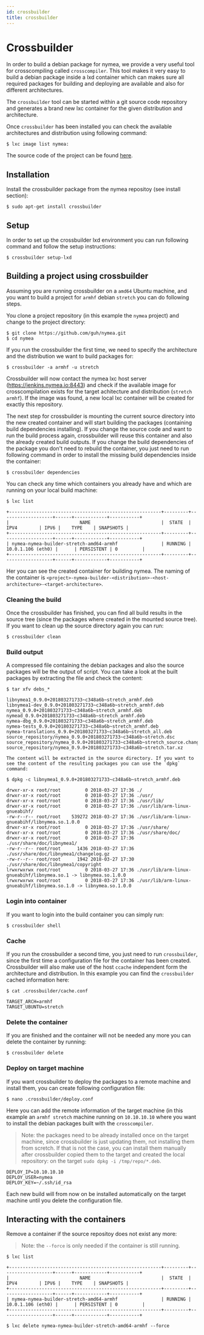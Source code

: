 ```yaml
---
id: crossbuilder
title: crossbuilder
---
```


# Crossbuilder

In order to build a debian package for nymea, we provide a very useful tool for crosscompiling called `crosscompiler`.
This tool makes it very easy to build a debian package inside a lxd container which can makes sure all required packages for building and deploying
are available and also for different architectures.

The `crossbuilder` tool can be started within a git source code repository and generates a brand new lxc container for the given distribution and architecture.

Once `crossbuilder` has been installed you can check the available architectures and distribution using following command:

    $ lxc image list nymea:


The source code of the project can be found [here](https://github.com/guh/crossbuilder/).

## Installation

Install the crossbuilder package from the nymea repositoy (see install section):

    $ sudo apt-get install crossbuilder


## Setup

In order to set up the crossbuilder lxd environment you can run following command and follow the setup instructions:

    $ crossbuilder setup-lxd


## Building a project using crossbuilder

Assuming you are running crossbuilder on a `amd64` Ubuntu machine, and you want to build a project for `armhf` debian `stretch` you can do following steps.

You clone a project repository (in this example the `nymea` project) and change to the project directory:

    $ git clone https://github.com/guh/nymea.git
    $ cd nymea
    
If you run the crossbuilder the first time, we need to specify the architecture and the distribution we want to build packages for:

    $ crossbuilder -a armhf -u stretch
    
Crossbuilder will now contact the nymea lxc host server (https://jenkins.nymea.io:8443) and check if the available image for crosscompilation exists for the target achitecture and distribution (`stretch armhf`). If the image was found, a new local lxc container will be created for exactly this repository.

The next step for crossbuilder is mounting the current source directory into the new created container and will start building the packages (containing build dependencies installing). If you change the source code and want to run the build process again, crossbuilder will reuse this container and also the already created build outputs. If you change the build dependencies of the package you don't need to rebuild the container, you just need to run following command in order to install the missing build dependencies inside the container:

    $ crossbuilder dependencies

You can check any time which containers you already have and which are running on your local build machine:

    $ lxc list
    
    +--------------------------------------------------------+---------+-------------------+------+------------+-----------+
    |                          NAME                          |  STATE  |       IPV4        | IPV6 |    TYPE    | SNAPSHOTS |
    +--------------------------------------------------------+---------+-------------------+------+------------+-----------+
    | nymea-nymea-builder-stretch-amd64-armhf                | RUNNING | 10.0.1.106 (eth0) |      | PERSISTENT | 0         |
    +--------------------------------------------------------+---------+-------------------+------+------------+-----------+

Her you can see the created container for building nymea. The naming of the container is `<project>-nymea-builder-<distribution>-<host-architecture>-<target-architecture>`.

### Cleaning the build

Once the crossbuilder has finished, you can find all build results in the source tree (since the packages where created in the mounted source tree). If you want to clean up the source directory again you can run:

    $ crossbuilder clean

### Build output

A compressed file containing the debian packages and also the source packages will be the output of script. You can take a look at the built packages by extracting the file and check the content:

    $ tar xfv debs_*
    
    libnymea1_0.9.0+201803271733~c348a6b~stretch_armhf.deb
    libnymea1-dev_0.9.0+201803271733~c348a6b~stretch_armhf.deb
    nymea_0.9.0+201803271733~c348a6b~stretch_armhf.deb
    nymead_0.9.0+201803271733~c348a6b~stretch_armhf.deb
    nymea-dbg_0.9.0+201803271733~c348a6b~stretch_armhf.deb
    nymea-tests_0.9.0+201803271733~c348a6b~stretch_armhf.deb
    nymea-translations_0.9.0+201803271733~c348a6b~stretch_all.deb
    source_repository/nymea_0.9.0+201803271733~c348a6b~stretch.dsc
    source_repository/nymea_0.9.0+201803271733~c348a6b~stretch_source.changes
    source_repository/nymea_0.9.0+201803271733~c348a6b~stretch.tar.xz

    The content will be extracted in the source directory. If you want to see the content of the resulting packages you can use the `dpkg` command:

    $ dpkg -c libnymea1_0.9.0+201803271733~c348a6b~stretch_armhf.deb

    drwxr-xr-x root/root         0 2018-03-27 17:36 ./
    drwxr-xr-x root/root         0 2018-03-27 17:36 ./usr/
    drwxr-xr-x root/root         0 2018-03-27 17:36 ./usr/lib/
    drwxr-xr-x root/root         0 2018-03-27 17:36 ./usr/lib/arm-linux-gnueabihf/
    -rw-r--r-- root/root    539272 2018-03-27 17:36 ./usr/lib/arm-linux-gnueabihf/libnymea.so.1.0.0
    drwxr-xr-x root/root         0 2018-03-27 17:36 ./usr/share/
    drwxr-xr-x root/root         0 2018-03-27 17:36 ./usr/share/doc/
    drwxr-xr-x root/root         0 2018-03-27 17:36 ./usr/share/doc/libnymea1/
    -rw-r--r-- root/root      1436 2018-03-27 17:36 ./usr/share/doc/libnymea1/changelog.gz
    -rw-r--r-- root/root      1942 2018-03-27 17:30 ./usr/share/doc/libnymea1/copyright
    lrwxrwxrwx root/root         0 2018-03-27 17:36 ./usr/lib/arm-linux-gnueabihf/libnymea.so.1 -> libnymea.so.1.0.0
    lrwxrwxrwx root/root         0 2018-03-27 17:36 ./usr/lib/arm-linux-gnueabihf/libnymea.so.1.0 -> libnymea.so.1.0.0


### Login into container

If you want to login into the build container you can simply run:

    $ crossbuilder shell

### Cache

If you run the crossbuilder a second time, you just need to run `crossbuilder`, since the first time a configuration file for the container has been created. Crossbuilder will also make use of the host `ccache` independent form the architecture and distribution. In this example you can find the `crossbuilder` cached information here:

    $ cat .crossbuilder/cache.conf
    
    TARGET_ARCH=armhf
    TARGET_UBUNTU=stretch

### Delete the container

If you are finished and the container will not be needed any more you can delete the container by running:

    $ crossbuilder delete

### Deploy on target machine

If you want crossbuilder to deploy the packages to a remote machine and install them, you can create following configuration file:

    $ nano .crossbuilder/deploy.conf

Here you can add the remote information of the target machine (in this example an `armhf stretch` machine running on `10.10.10.10` where you want to install the debian packages built with the `crosscompiler`.

> Note: the packages need to be already installed once on the target machine, since crossbuilder is just updating them, not installing them from scretch. If that is not the case, you can install them manually after crossbuilder copied them to the target and created the local repository: on the target `sudo dpkg -i /tmp/repo/*.deb`.

    DEPLOY_IP=10.10.10.10
    DEPLOY_USER=nymea
    DEPLOY_KEY=~/.ssh/id_rsa

Each new build will from now on be installed automatically on the target machine until you delete the configuration file.

## Interacting with the containers

Remove a container if the source repositoy does not exist any more:

> Note: the `--force` is only needed if the container is still running.

    $ lxc list
    
    +--------------------------------------------------------+---------+-------------------+------+------------+-----------+
    |                          NAME                          |  STATE  |       IPV4        | IPV6 |    TYPE    | SNAPSHOTS |
    +--------------------------------------------------------+---------+-------------------+------+------------+-----------+
    | nymea-nymea-builder-stretch-amd64-armhf                | RUNNING | 10.0.1.106 (eth0) |      | PERSISTENT | 0         |
    +--------------------------------------------------------+---------+-------------------+------+------------+-----------+

    $ lxc delete nymea-nymea-builder-stretch-amd64-armhf --force
